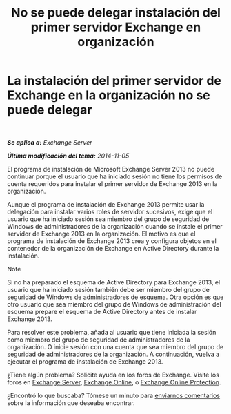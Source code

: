 ﻿---
title: 'No se puede delegar instalación del primer servidor Exchange en organización'
TOCTitle: La instalación del primer servidor de Exchange en la organización no se puede delegar
ms:assetid: bd1dbf09-5465-40fa-8668-ef99f753ba45
ms:mtpsurl: https://technet.microsoft.com/es-es/library/ms.exch.setupreadiness.delegatedbridgeheadfirstinstall(v=EXCHG.150)
ms:contentKeyID: 48268627
ms.date: 04/23/2018
mtps_version: v=EXCHG.150
ms.translationtype: HT
---

# La instalación del primer servidor de Exchange en la organización no se puede delegar

 

_**Se aplica a:** Exchange Server_

_**Última modificación del tema:** 2014-11-05_

El programa de instalación de Microsoft Exchange Server 2013 no puede continuar porque el usuario que ha iniciado sesión no tiene los permisos de cuenta requeridos para instalar el primer servidor de Exchange 2013 en la organización.

Aunque el programa de instalación de Exchange 2013 permite usar la delegación para instalar varios roles de servidor sucesivos, exige que el usuario que ha iniciado sesión sea miembro del grupo de seguridad de Windows de administradores de la organización cuando se instale el primer servidor de Exchange 2013 en la organización. El motivo es que el programa de instalación de Exchange 2013 crea y configura objetos en el contenedor de la organización de Exchange en Active Directory durante la instalación.


> [!NOTE]
> Si no ha preparado el esquema de Active Directory para Exchange&nbsp;2013, el usuario que ha iniciado sesión también debe ser miembro del grupo de seguridad de Windows de administradores de esquema. Otra opción es que otro usuario que sea miembro del grupo de Windows de administración del esquema prepare el esquema de Active Directory antes de instalar Exchange&nbsp;2013.



Para resolver este problema, añada al usuario que tiene iniciada la sesión como miembro del grupo de seguridad de administradores de la organización. O inicie sesión con una cuenta que sea miembro del grupo de seguridad de administradores de la organización. A continuación, vuelva a ejecutar el programa de instalación de Exchange 2013.

¿Tiene algún problema? Solicite ayuda en los foros de Exchange. Visite los foros en [Exchange Server](https://go.microsoft.com/fwlink/p/?linkid=60612), [Exchange Online](https://go.microsoft.com/fwlink/p/?linkid=267542), o [Exchange Online Protection](https://go.microsoft.com/fwlink/p/?linkid=285351).

¿Encontró lo que buscaba? Tómese un minuto para [enviarnos comentarios](mailto:exsetuphelpfeedback@microsoft.com?subject=exchange%202013%20setup%20help%20feedbac) sobre la información que deseaba encontrar.

